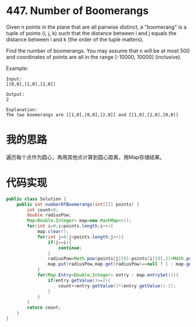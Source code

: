 ﻿# 447. Number of Boomerangs

Given n points in the plane that are all pairwise distinct, a "boomerang" is a tuple of points (i, j, k) such that the distance between i and j equals the distance between i and k (the order of the tuple matters).

Find the number of boomerangs. You may assume that n will be at most 500 and coordinates of points are all in the range [-10000, 10000] (inclusive).

Example:

```
Input:
[[0,0],[1,0],[2,0]]

Output:
2

Explanation:
The two boomerangs are [[1,0],[0,0],[2,0]] and [[1,0],[2,0],[0,0]]
```

# 我的思路
遍历每个点作为圆心，再用其他点计算到圆心距离，用Map存储结果。

# 代码实现

```java
public class Solution {
    public int numberOfBoomerangs(int[][] points) {
        int count=0;
        double radiusPow;
        Map<Double,Integer> map=new HashMap<>();
        for(int i=0;i<points.length;i++){
            map.clear();
            for(int j=0;j<points.length;j++){
                if(j==i){
                    continue;
                }
                radiusPow=Math.pow(points[j][0]-points[i][0],2)+Math.pow(points[j][1]-points[i][1],2);
                map.put(radiusPow,map.get(radiusPow)==null ? 1 : map.get(radiusPow)+1);
            }
            for(Map.Entry<Double,Integer> entry : map.entrySet()){
                if(entry.getValue()>=2){
                    count+=entry.getValue()*(entry.getValue()-1);
                }
            }
        }
        return count;
    }
}
```
